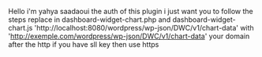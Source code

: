 Hello i'm yahya saadaoui the auth of this plugin i just want you to follow the steps
 replace in dashboard-widget-chart.php and dashboard-widget-chart.js
 'http://localhost:8080/wordpress/wp-json/DWC/v1/chart-data'
 with 'http://exemple.com/wordpress/wp-json/DWC/v1/chart-data'
your domain after the http if you have sll key then use https